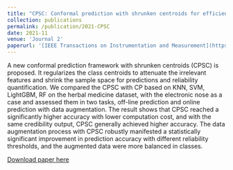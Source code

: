 ```yaml
---
title: "CPSC: Conformal prediction with shrunken centroids for efficient prediction reliability quantification and data augmentation, a case in alternative herbal medicine classification with electronic nose"
collection: publications
permalink: /publication/2021-CPSC
date: 2021-11
venue: 'Journal 2'
paperurl: '[IEEE Transactions on Instrumentation and Measurement](https://ieeexplore.ieee.org/abstract/document/9667498)'
---
```

A new conformal prediction framework with shrunken centroids (CPSC) is proposed. It regularizes the class centroids to attenuate the irrelevant features and shrink the sample space for predictions and reliability quantification. We compared the CPSC with CP based on KNN, SVM, LightGBM, RF on the herbal medicine dataset, with the electronic nose as a case and assessed them in two tasks, off-line prediction and online prediction with data augmentation. The result shows that CPSC reached a significantly higher accuracy with lower computation cost, and with the same credibility output, CPSC generally achieved higher accuracy. The data augmentation process with CPSC robustly manifested a statistically significant improvement in prediction accuracy with different reliability thresholds, and the augmented data were more balanced in classes.

[Download paper here](https://ieeexplore.ieee.org/abstract/document/9667498)

